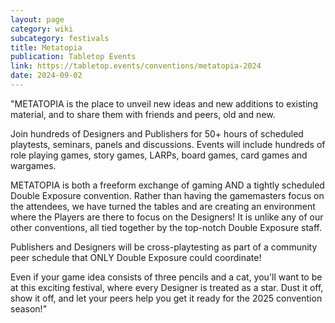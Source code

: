 ```yaml
---
layout: page
category: wiki
subcategory: festivals
title: Metatopia
publication: Tabletop Events
link: https://tabletop.events/conventions/metatopia-2024
date: 2024-09-02
---
```


"METATOPIA is the place to unveil new ideas and new additions to existing material, and to share them with friends and peers, old and new.

Join hundreds of Designers and Publishers for 50+ hours of scheduled playtests, seminars, panels and discussions. Events will include hundreds of role playing games, story games, LARPs, board games, card games and wargames.

METATOPIA is both a freeform exchange of gaming AND a tightly scheduled Double Exposure convention. Rather than having the gamemasters focus on the attendees, we have turned the tables and are creating an environment where the Players are there to focus on the Designers! It is unlike any of our other conventions, all tied together by the top-notch Double Exposure staff.

Publishers and Designers will be cross-playtesting as part of a community peer schedule that ONLY Double Exposure could coordinate!

Even if your game idea consists of three pencils and a cat, you'll want to be at this exciting festival, where every Designer is treated as a star. Dust it off, show it off, and let your peers help you get it ready for the 2025 convention season!"
